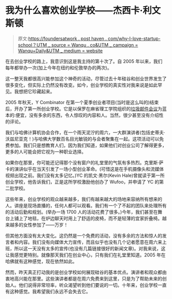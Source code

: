 # 我为什么喜欢创业学校——杰西卡·利文斯顿

> 原文:[https://foundersatwork . post haven . com/why-I-love-startup-school？UTM _ source = Wanqu . co&UTM _ campaign = Wanqu+Daily&UTM _ medium = website](https://foundersatwork.posthaven.com/why-i-love-startup-school?utm_source=wanqu.co&utm_campaign=Wanqu+Daily&utm_medium=website)

在去创业学校的路上，我意识到这是我主持的第十次了。自 2005 年以来，我们每年都举办一次(加上今年在纽约和伦敦举办的两次)。

这一整天我都很高兴能参加这个神奇的活动，尽管过去十年硅谷和创业世界发生了很多变化，但实际上仍然没有改变。如今，创业学校的真实性对我来说是如此罕见。我想把它珍藏起来。

2005 年秋天，Y Combinator 在第一个夏季创业者项目(当时是这么叫的)结束后，开办了第一所创业学校。它是以保罗在麻省理工学院组织的[垃圾邮件会议](https://web.archive.org/web/20021123075240/http://spamconference.org/)为蓝本的:便宜，没有多余的东西，令人惊叹的内容和人。当然，很少甚至没有介绍性的评论。

我们与哈佛计算机协会合作，在一个雨天泥泞的周六，一大群演讲者(包括史蒂夫·沃兹尼亚克！)与哈佛大学数百名目光敏锐的与会者聚集在一起。这项活动可以免费参加。我们只是想教育人们，因为我们知道，如果他们对创业公司了解得更多，更多的人可能会把它视为一种职业选择。

如果你在那里，你可能还记得那个没有窗户的礼堂里的气氛有多热烈。克里斯·萨卡的演讲似乎在当天引发了一场小型创业革命。(可惜这是在手机摄像头和流媒体视频出现之前。我们没有太多记忆。)YC 的凯文·黑尔(Kevin Hale)曾就读于第一所创业学校，他告诉我们，正是这所学校激励他创办了 Wufoo，并申请了 YC 的第二批学校。

这些年来，创业学校的观众越来越多，我们有越来越大的场地来容纳所有想来的人。讲座是现场直播的，任何人都可以观看。我们有一个了不起的团队来处理所有的活动后勤和规划。(举办一场 1700 人的活动花费了很多。)今年，我们甚至在舞台上铺上了地毯，在炉边聊天时用上了舒适的皮椅，而不是轻薄的宜家折叠椅。越来越多的女性参加了——万岁！

但其他方面没有太大变化。这仍然是一个免费的活动，没有多余的方法和惊人的发言者和内容。我们没有向媒体大力宣传，而且似乎也没有几个记者愿意在周六来上班，所以这一天没有太多的宣传(也没有几篇链接很好的新闻文章)。对我来说，这让我感觉更特别。就像那天我们在创业中心，只有我们在礼堂里知道。2005 年在哈佛就有这种感觉，现在依然如此。

然而，昨天真正打动我的是创业学校如何展现硅谷的基本优点。演讲者和观众都由衷地高兴能在那里。这些演讲者都是在周六免费来到这里，只是为了帮助未来的创始人。他们说得非常坦率，听众渴望听到他们要说的一切。十年来，创业学校一直有这种感觉。我希望我们永远不会失去它。